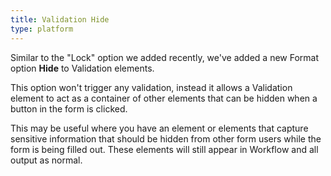 ```yaml
---
title: Validation Hide
type: platform
---
```


Similar to the "Lock" option we added recently, we've added a new Format option **Hide** to Validation elements.

This option won't trigger any validation, instead it allows a Validation element to act as a container of other elements that can be hidden when a button in the form is clicked.

This may be useful where you have an element or elements that capture sensitive information that should be hidden from other form users while the form is being filled out. These elements will still appear in Workflow and all output as normal.